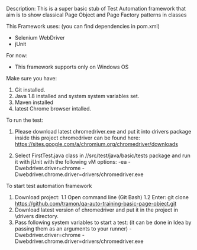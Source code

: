Description:
This is a super basic stub of Test Automation framework that aim is to show
classical Page Object and Page Factory patterns in classes

This Framework uses:
(you can find dependencies in pom.xml)
-  Selenium WebDriver
-  jUnit

For now:
-  This framework supports only on Windows OS

Make sure you have:
1. Git installed.
2. Java 1.8 installed and system system variables set.
3. Maven installed
4. latest Chrome browser intalled.

To run the test:
1. Please download latest chromedriver.exe
   and put it into drivers package inside this project
   chromedriver can be found here: https://sites.google.com/a/chromium.org/chromedriver/downloads

2. Select FirstTest.java class in //src/test/java/basic/tests package
   and run it with jUnit with the following vM options:
   -ea -Dwebdriver.driver=chrome -Dwebdriver.chrome.driver=drivers/chromedriver.exe


To start test automation framework
1.  Download project:
1.1 Open command line (Git Bash)
1.2 Enter: git clone https://github.com/tramon/qa-auto-training-basic-page-object.git
2.  Download latest version of chromedriver and put it in the project in \\drivers directory.
4.  Pass following system variables to start a test:
    (it can be done in Idea by passing them as an arguments to your runner)
    -Dwebdriver.driver=chrome
    -Dwebdriver.chrome.driver=drivers/chromedriver.exe
